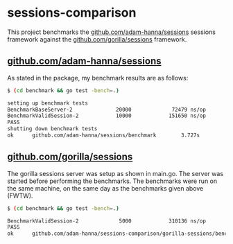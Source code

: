 # sessions-comparison
This project benchmarks the [github.com/adam-hanna/sessions](https://github.com/adam-hanna/sessions) sessions framework against the [github.com/gorilla/sessions](https://github.com/gorilla/sessions) framework.

## [github.com/adam-hanna/sessions](https://github.com/adam-hanna/sessions)
As stated in the package, my benchmark results are as follows:

~~~ bash
$ (cd benchmark && go test -bench=.)

setting up benchmark tests
BenchmarkBaseServer-2              20000             72479 ns/op
BenchmarkValidSession-2            10000            151650 ns/op
PASS
shutting down benchmark tests
ok      github.com/adam-hanna/sessions/benchmark        3.727s
~~~

## [github.com/gorilla/sessions](https://github.com/gorilla/sessions) 
The gorilla sessions server was setup as shown in main.go. The server was started before performing the benchmarks. The benchmarks were run on the same machine, on the same day as the benchmarks given above (FWTW).

~~~ bash
$ (cd benchmark && go test -bench=.)

BenchmarkValidSession-2             5000            310136 ns/op
PASS
ok      github.com/adam-hanna/sessions-comparison/gorilla-sessions/benchmark    1.593s
~~~